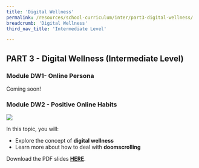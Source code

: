```yaml
---
title: 'Digital Wellness'
permalink: /resources/school-curriculum/inter/part3-digital-wellness/
breadcrumb: 'Digital Wellness'
third_nav_title: 'Intermediate Level'

---
```


## PART 3 - Digital Wellness (Intermediate Level)



### Module DW1- Online Persona

Coming soon!

 

### Module DW2 - Positive Online Habits

![](../images/inter-dw2.jpg)

In this topic, you will: 

- Explore the concept of **digital wellness**
- Learn more about how to deal with **doomscrolling**



Download the PDF slides **[HERE](https://go.gov.sg/sure-dw2-inter-slides)**.



